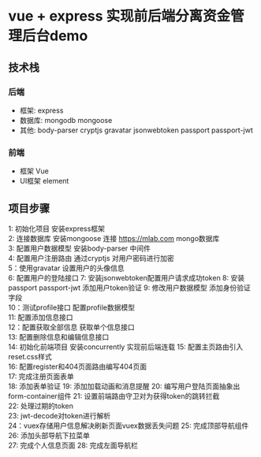 # vue + express 实现前后端分离资金管理后台demo

## 技术栈

### 后端 
- 框架: express
- 数据库: mongodb mongoose 
- 其他: body-parser cryptjs gravatar jsonwebtoken passport passport-jwt

### 前端
- 框架 Vue
- UI框架 element


## 项目步骤

1: 初始化项目 安装express框架  
2: 连接数据库 安装mongoose 连接 https://mlab.com mongo数据库  
3: 配置用户数据模型 安装body-parser 中间件  
4: 配置用户注册路由 通过cryptjs 对用户密码进行加密   
5：使用gravatar 设置用户的头像信息  
6: 配置用户的登陆接口 
7: 安装jsonwebtoken配置用户请求成功token 
8: 安装passport passport-jwt 添加用户token验证 
9: 修改用户数据模型 添加身份验证字段  
10：测试profile接口 配置profile数据模型  
11: 配置添加信息接口  
12：配置获取全部信息 获取单个信息接口  
13: 配置删除信息和编辑信息接口  
14: 初始化前端项目 安装concurrently 实现前后端连载
15: 配置主页路由引入reset.css样式  
16: 配置register和404页面路由编写404页面  
17: 完成注册页面表单   
18: 添加表单验证 
19: 添加加载动画和消息提醒
20: 编写用户登陆页面抽象出form-container组件
21: 设置前端路由守卫对为获得token的跳转拦截  
22: 处理过期的token  
23: jwt-decode对token进行解析  
24：vuex存储用户信息解决刷新页面vuex数据丢失问题 
25: 完成顶部导航组件  
26: 添加头部导航下拉菜单  
27: 完成个人信息页面
28: 完成左面导航栏



